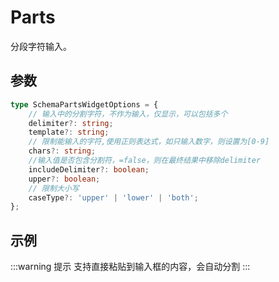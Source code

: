 # Parts

分段字符输入。

## 参数

```ts
type SchemaPartsWidgetOptions = {
    // 输入中的分割字符，不作为输入，仅显示，可以包括多个
    delimiter?: string;
    template?: string;
    // 限制能输入的字符,使用正则表达式，如只输入数字，则设置为[0-9]
    chars?: string;
    //输入值是否包含分割符，=false，则在最终结果中移除delimiter
    includeDelimiter?: boolean;
    upper?: boolean;
    // 限制大小写
    caseType?: 'upper' | 'lower' | 'both';
};
```

## 示例

<demo html="autoform/widgets/parts.html"/>

:::warning 提示
支持直接粘贴到输入框的内容，会自动分割
:::

